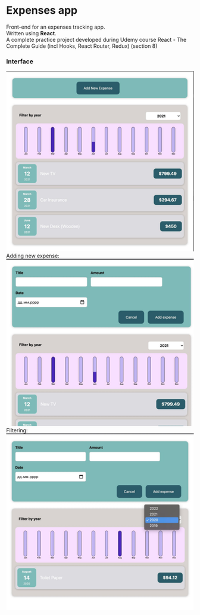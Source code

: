 # Expenses app

Front-end for an expenses tracking app.\
Written using **React**.\
A complete practice project  developed during Udemy course React - The Complete Guide (incl Hooks, React Router, Redux) (section 8)
### Interface
![main page](readme/main_view.jpg)
Adding new expense:
![add new expense](readme/add_new_expense.jpg)
Filtering:
![filter by year](readme/filter_by_year.jpg)


